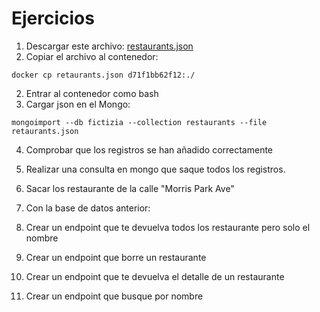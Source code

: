 # Ejercicios

1. Descargar este archivo: [restaurants.json](https://www.w3resource.com/mongodb-exercises/retaurants.zip)
  1. Copiar el archivo al contenedor:
  ```
  docker cp retaurants.json d71f1bb62f12:./
  ```
  2. Entrar al contenedor como bash
  3. Cargar json en el Mongo:
  ```
  mongoimport --db fictizia --collection restaurants --file retaurants.json
  ```
  4. Comprobar que los registros se han añadido correctamente
  5. Realizar una consulta en mongo que saque todos los registros.
  6. Sacar los restaurante de la calle "Morris Park Ave"

2. Con la base de datos anterior:
  1. Crear un endpoint que te devuelva todos los restaurante pero solo el nombre
  2. Crear un endpoint que borre un restaurante
  3. Crear un endpoint que te devuelva el detalle de un restaurante
  4. Crear un endpoint que busque por nombre
